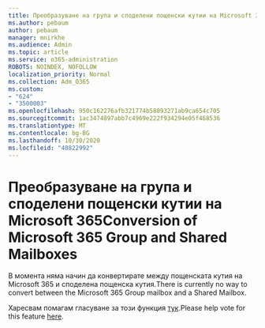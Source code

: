 ```yaml
---
title: Преобразуване на група и споделени пощенски кутии на Microsoft 365
ms.author: pebaum
author: pebaum
manager: mnirkhe
ms.audience: Admin
ms.topic: article
ms.service: o365-administration
ROBOTS: NOINDEX, NOFOLLOW
localization_priority: Normal
ms.collection: Adm_O365
ms.custom:
- "624"
- "3500003"
ms.openlocfilehash: 950c162276afb321774b58893271ab9ca654c705
ms.sourcegitcommit: 1ac3474897abb7c4969e222f934294e05f468536
ms.translationtype: MT
ms.contentlocale: bg-BG
ms.lasthandoff: 10/30/2020
ms.locfileid: "48822992"
---
```

# <a name="conversion-of-microsoft-365-group-and-shared-mailboxes"></a><span data-ttu-id="ec2a8-102">Преобразуване на група и споделени пощенски кутии на Microsoft 365</span><span class="sxs-lookup"><span data-stu-id="ec2a8-102">Conversion of Microsoft 365 Group and Shared Mailboxes</span></span>

<span data-ttu-id="ec2a8-103">В момента няма начин да конвертирате между пощенската кутия на Microsoft 365 и споделена пощенска кутия.</span><span class="sxs-lookup"><span data-stu-id="ec2a8-103">There is currently no way to convert between the Microsoft 365 Group mailbox and a Shared Mailbox.</span></span>

<span data-ttu-id="ec2a8-104">Харесвам помагам гласуване за този функция [тук](https://aka.ms/M365GroupToShared).</span><span class="sxs-lookup"><span data-stu-id="ec2a8-104">Please help vote for this feature [here](https://aka.ms/M365GroupToShared).</span></span>
